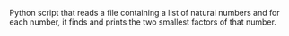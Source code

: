 Python script that reads a file containing a list of 
natural numbers and for each number, it finds and prints
the two smallest factors of that number.
